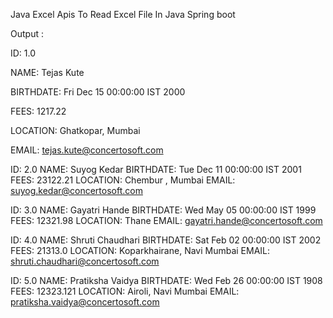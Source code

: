 Java Excel Apis To Read Excel File In Java Spring boot

Output :

ID: 1.0

NAME: Tejas Kute

BIRTHDATE: Fri Dec 15 00:00:00 IST 2000

FEES: 1217.22

LOCATION: Ghatkopar, Mumbai

EMAIL: tejas.kute@concertosoft.com


ID: 2.0
NAME: Suyog Kedar
BIRTHDATE: Tue Dec 11 00:00:00 IST 2001
FEES: 23122.21
LOCATION: Chembur , Mumbai
EMAIL: suyog.kedar@concertosoft.com


ID: 3.0
NAME: Gayatri Hande
BIRTHDATE: Wed May 05 00:00:00 IST 1999
FEES: 12321.98
LOCATION: Thane
EMAIL: gayatri.hande@concertosoft.com


ID: 4.0
NAME: Shruti Chaudhari
BIRTHDATE: Sat Feb 02 00:00:00 IST 2002
FEES: 21313.0
LOCATION: Koparkhairane, Navi Mumbai
EMAIL: shruti.chaudhari@concertosoft.com


ID: 5.0
NAME: Pratiksha Vaidya
BIRTHDATE: Wed Feb 26 00:00:00 IST 1908
FEES: 12323.121
LOCATION: Airoli, Navi Mumbai
EMAIL: pratiksha.vaidya@concertosoft.com
